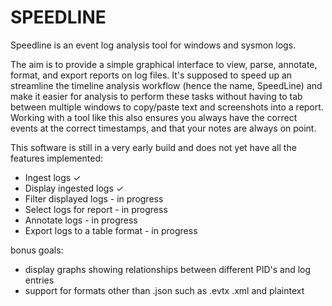 # SPEEDLINE

Speedline is an event log analysis tool for windows and sysmon logs.

The aim is to provide a simple graphical interface to view, parse, annotate, format, and export reports on log files. It's supposed to speed up an streamline the timeline analysis workflow (hence the name, SpeedLine) and make it easier for analysis to perform these tasks without having to tab between multiple windows to copy/paste text and screenshots into a report. Working with a tool like this also ensures you always have the correct events at the correct timestamps, and that your notes are always on point.


This software is still in a very early build and does not yet have all the features implemented:

* Ingest logs ✓
* Display ingested logs ✓
* Filter displayed logs - in progress
* Select logs for report - in progress
* Annotate logs - in progress
* Export logs to a table format - in progress

bonus goals:

* display graphs showing relationships between different PID's and log entries
* support for formats other than .json such as .evtx .xml and plaintext
